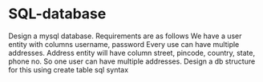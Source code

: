 # SQL-database
Design a mysql database. Requirements are as follows  We have a user entity with columns username, password Every use can have multiple addresses. Address entity will have column street, pincode, country, state, phone no. So one user can have multiple addresses. Design a db structure for this using create table sql syntax
